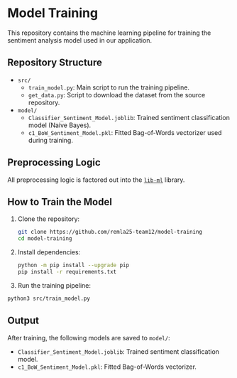 # Model Training

This repository contains the machine learning pipeline for training the sentiment analysis model used in our application.

## Repository Structure

- `src/`
  - `train_model.py`: Main script to run the training pipeline.
  - `get_data.py`: Script to download the dataset from the source repository.
- `model/`
  - `Classifier_Sentiment_Model.joblib`: Trained sentiment classification model (Naive Bayes).
  - `c1_BoW_Sentiment_Model.pkl`: Fitted Bag-of-Words vectorizer used during training.

## Preprocessing Logic

All preprocessing logic is factored out into the [`lib-ml`](https://github.com/remla25-team12/lib-ml) library.

## How to Train the Model

1. Clone the repository:
   ```bash
   git clone https://github.com/remla25-team12/model-training
   cd model-training
    ```
2. Install dependencies:
    ```bash
   python -m pip install --upgrade pip
   pip install -r requirements.txt
   ```
3. Run the training pipeline:
  ```bash
  python3 src/train_model.py
  ```
   
## Output

After training, the following models are saved to `model/`:

- `Classifier_Sentiment_Model.joblib`: Trained sentiment classification model.
- `c1_BoW_Sentiment_Model.pkl`: Fitted Bag-of-Words vectorizer.
